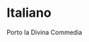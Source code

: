 # Italiano

Porto la Divina Commedia 

<!--stackedit_data:
eyJoaXN0b3J5IjpbMjAwMzI0OTY2OSwzNzk4NTYyNzksLTEyOD
M3OTgyODUsMTQ1NzkyMTA4NV19
-->